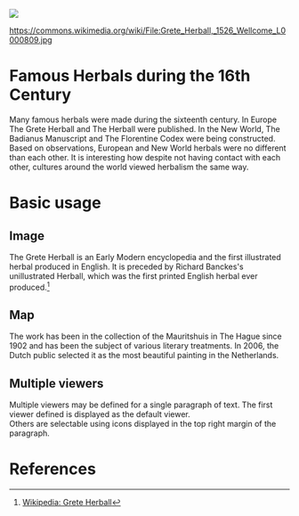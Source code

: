 <a href="https://juncture-digital.org"><img src="https://juncture-digital.org/images/ve-button.png"></a>

<param ve-config 
       title="16th Century Herbals"
       author="Maria Garcia"
       banner="https://assets.sutori.com/user-uploads/image/bc02cc81-d89e-4c6c-a1a5-0de31ff885b2/0fd8dfa0eab06a734125ed80895b7e8c.jpeg" 
       layout="vertical">

https://commons.wikimedia.org/wiki/File:Grete_Herball,_1526_Wellcome_L0000809.jpg

# Famous Herbals during the 16th Century

Many famous herbals were made during the sixteenth century. In Europe The Grete Herball and The Herball were published. In the New World, The Badianus Manuscript and The Florentine Codex were being constructed. Based on observations, European and New World herbals were no different than each other. It is interesting how despite not having contact with each other, cultures around the world viewed herbalism the same way.
<param ve-image 
       manifest="https://commons.wikimedia.org/wiki/File:Grete_Herball,_1526_Wellcome_L0000809.jpg">

# Basic usage

## Image

The Grete Herball is an Early Modern encyclopedia and the first illustrated herbal produced in English. It is preceded by Richard Banckes's unillustrated Herball, which was the first printed English herbal ever produced.[^1]
<param ve-image 
       label="Grete Herball, 1526" 
       description="Title page of the Grete Herball, 1526" 
       license="public domain" 
       url="https://commons.wikimedia.org/wiki/File:Grete_Herball,_1526_Wellcome_L0000809.jpg">

## Map

The work has been in the collection of the Mauritshuis in The Hague since 1902 and has been the subject of various 
literary treatments. In 2006, the Dutch public selected it as the most beautiful painting in the Netherlands.
<param ve-map center="Q36600" zoom="11" prefer-geojson>

## Multiple viewers

Multiple viewers may be defined for a single paragraph of text.  The first viewer defined is displayed as the default viewer.  
Others are selectable using icons displayed in the top right margin of the paragraph.
<param ve-image 
       manifest="https://iiif.juncture-digital.org/manifest/6dd738aed85597cac540ad31dd5818e86ef7f2918c7b43a9eb3123d5538e6e4c">
<param ve-map center="Q36600" zoom="11">

# References

[^1]: [Wikipedia: Grete Herball](https://en.wikipedia.org/wiki/Grete_Herball)
